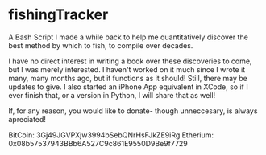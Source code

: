 # fishingTracker
A Bash Script I made a while back to help me quantitatively discover the best method by which to fish, to compile over decades.

I have no direct interest in writing a book over these discoveries to come, but I was merely interested.  I haven't worked on it much since I wrote it many, many months ago, but it functions as it should!  Still, there may be updates to give.  I also started an iPhone App equivalent in XCode, so if I ever finish that, or a version in Python, I will share that as well!



If, for any reason, you would like to donate- though unneccesary, is always apreciated!


BitCoin:  3Gj49JGVPXjw3994bSebQNrHsFJkZE9iRg
Etherium:  0x08b57537943BBb6A527C9c861E9550D9Be9f7729
